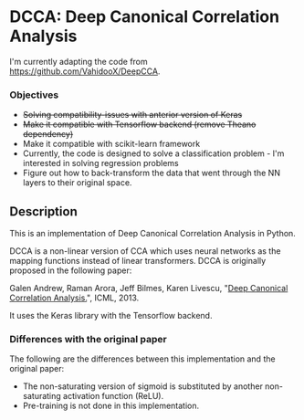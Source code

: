 # DCCA: Deep Canonical Correlation Analysis

I'm currently adapting the code from https://github.com/VahidooX/DeepCCA.

### Objectives
* ~~Solving compatibility-issues with anterior version of Keras~~
* ~~Make it compatible with Tensorflow backend (remove Theano dependency)~~
* Make it compatible with scikit-learn framework
* Currently, the code is designed to solve a classification problem - I'm interested in solving regression problems
* Figure out how to back-transform the data that went through the NN layers to their original space.

## Description

This is an implementation of Deep Canonical Correlation Analysis in Python.

DCCA is a non-linear version of CCA which uses neural networks as the mapping functions instead of linear transformers. DCCA is originally proposed in the following paper:

Galen Andrew, Raman Arora, Jeff Bilmes, Karen Livescu, "[Deep Canonical Correlation Analysis.](http://www.jmlr.org/proceedings/papers/v28/andrew13.pdf)", ICML, 2013.

It uses the Keras library with the Tensorflow backend.

### Differences with the original paper

The following are the differences between this implementation and the original paper:

 * The non-saturating version of sigmoid is substituted by another non-saturating activation function (ReLU).
 * Pre-training is not done in this implementation. 

